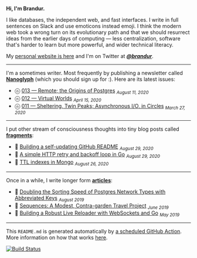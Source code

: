**Hi, I'm Brandur.**

I like databases, the independent web, and fast interfaces. I write in full sentences on Slack and use emoticons instead emoji. I think the modern web took a wrong turn on its evolutionary path and that we should resurrect ideas from the earlier days of computing — less centralization, software that's harder to learn but more powerful, and wider technical literacy.

My [personal website is here](https://brandur.org) and I'm on Twitter at [***@brandur***](https://twitter.com/brandur).

---

I'm a sometimes writer. Most frequently by publishing a newsletter called [**Nanoglyph**](https://brandur.org/newsletter#nanoglyph) (which you should sign up for :). Here are its latest issues:

* ⓝ [013 — Remote; the Origins of Postgres](https://brandur.org/nanoglyphs/013-remote) <sub><em>August 11, 2020</em></sub>
* ⓝ [012 — Virtual Worlds](https://brandur.org/nanoglyphs/012-virtual-worlds) <sub><em>April 15, 2020</em></sub>
* ⓝ [011 — Sheltering, Twin Peaks; Asynchronous I/O, in Circles](https://brandur.org/nanoglyphs/011-shelter) <sub><em>March 27, 2020</em></sub>

---

I put other stream of consciousness thoughts into tiny blog posts called [**fragments**](https://brandur.org/fragments):

* 🐚 [Building a self-updating GitHub README](https://brandur.org/fragments/self-updating-github-readme) <sub><em>August 29, 2020</em></sub>
* 🐚 [A simple HTTP retry and backoff loop in Go](https://brandur.org/fragments/go-http-retry) <sub><em>August 29, 2020</em></sub>
* 🐚 [TTL indexes in Mongo](https://brandur.org/fragments/ttl-indexes) <sub><em>August 26, 2020</em></sub>

---

Once in a while, I write longer form [**articles**](https://brandur.org/articles):

* 📖 [Doubling the Sorting Speed of Postgres Network Types with Abbreviated Keys](https://brandur.org/sortsupport-inet) <sub><em>August 2019</em></sub>
* 📖 [Sequences: A Modest, Contra-garden Travel Project](https://brandur.org/sequences-project) <sub><em>June 2019</em></sub>
* 📖 [Building a Robust Live Reloader with WebSockets and Go](https://brandur.org/live-reload) <sub><em>May 2019</em></sub>

---

This `README.md` is generated automatically by [a scheduled GitHub Action](https://github.com/brandur/brandur/blob/master/.github/workflows/ci.yml). More information on how that works [here](https://simonwillison.net/2020/Jul/10/self-updating-profile-readme/).

[![Build Status](https://github.com/brandur/brandur/workflows/brandur%20CI/badge.svg)](https://github.com/brandur/brandur/actions)

